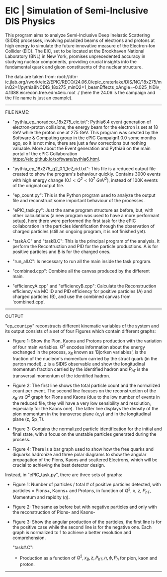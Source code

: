 # EIC | Simulation of Semi-Inclusive DIS Physics


This program aims to analyze Semi-Inclusive Deep Inelastic Scattering (SIDIS) processes, involving polarized beams of electrons and protons at high energy to simulate the future innovative measure of the Electron-Ion Collider (EIC). The EIC, set to be located at the Brookhaven National Laboratory (BNL) in New York, promises unprecedented accuracy in studying nuclear components, providing crucial insights into the fundamental quark and gluon constituents of the nuclear structure.

The data are taken from:  root://dtn-ic.jlab.org//work/eic2/EPIC/RECO/24.06.0/epic_craterlake/DIS/NC/18x275/minQ2=1/pythia8NCDIS_18x275_minQ2=1_beamEffects_xAngle=-0.025_hiDiv_4.1388.eicrecon.tree.edm4eic.root ./ 
(here the 24.06 is the campaign and the file name is just an example).

____________________________________
FILE NAME:
- "pythia_ep_noradcor_18x275_eic.txt":   Pythia6.4 event generation of electron-proton collisions, the energy beam for the electron is set at 18 GeV while the proton one at 275 GeV. This program was created by the Software & Computing group in the ePIC Campaign1.0.0 some months ago, so it is not mine, there are just a few corrections but nothing valuable. More about the Event generation and Pythia6 on the main portal of the ePIC Collaboration https://eic.github.io/software/pythia6.html.
  
- "pythia_ep_18x275_q2_0.1_1e7_rid.txt":  This file is a reduced output file created to show the program's behaviour quickly. Contains 3000 events with high energy change ($0.1 < Q^2 < 10^7$ $GeV ^2$), instead of 100K events of the original output file.

- "ep_count.py":  This is the Python program used to analyze the output file and reconstruct some important behaviour of the processes.

- "ePIC_task.py":  Just the same program  structure as before, but, with other calculations (a new program was used to have a more performant setup), here there were performed the first task for the ePIC collaboration in the particles identification through the observation of charged particles (still an ongoing program, it is not finished yet).

- "taskA.C" and "taskB.C": This is the principal program of the analysis. It perform the Recontruction and PID for the particle productions. A is for positive particles and B is for the charged ones.

- "run_all.C": Is necessary to run all the main inside the task program.

- "combined.cpp": Combine all the canvas produced by the different main.

- "efficiencyA.cpp" and "efficiencyB.cpp": Calculate the Reconstruction efficiency via MC ID and PID efficiency for positive particles (A) and charged particles (B), and use the combined canvas from 'combined.cpp'.
  
____________________________________
OUTPUT

"ep_count.py" reconstructs different kinematic variables of the system and its output consists of a set of four Figures which contain different graphs:

- Figure 1: Show the Pion, Kaons and Protons production with the variation of four main variables. $Q^2$ encodes information about the energy exchanged in the process, $x_B$ known as 'Bjorken variables', is the fraction of the nucleon's momentum carried by the struct quark (in the parton model), $z$ is a SIDIS observable and show the longitudinal momentum fraction carried by the identified hadron and $P_{hT}$ is the transversal momentum of the identified hadron.
  
- Figure 2: The first line shows the total particle count and the normalized count per event. The second line focuses on the reconstruction  of the $x_B$ vs $Q^2$ graph for Pions and Kaons (due to the low number of events in the reduced file, they will have a very low sensibility and resolution, especially for the Kaons one). The latter line displays the density of the pion momentum in the transverse plane (x,y) and in the longitudinal plane (z, $p_T).

- Figure 3: Contains the normalized particle identification for the initial and final state, with a focus on the unstable particles generated during the process.

- Figure 4: There is a bar graph used to show how the free quarks and diquarks hadronize and three polar diagrams to show the angular propagation of the Pions, Kaons and scattered Electrons, which will be crucial to achieving the best detector design.


Instead, in "ePIC_task.py", there are three sets of graphs:

- Figure 1: Number of particles / total # of positive particles detected, with particles = Pions+, Kaons+ and Protons, in function of $Q^2$, $x$, $z$, $P_{hT}$, Momentum and rapidity ($\eta$).

- Figure 2: The same as before but with negative particles and only with the reconstruction of Pions- and Kaons-

- Figure 3: Show the angular production of the particles, the first line is for the positive case while the second line is for the negative one. Each graph is normalized to 1 to achieve a better resolution and comprehension.


  "task#.C":

  - Production as a function of $Q^2, x_B, z, P_{hT}, \eta, \phi, P_h$ for pion, kaon and proton.
    
    
________________________________________
